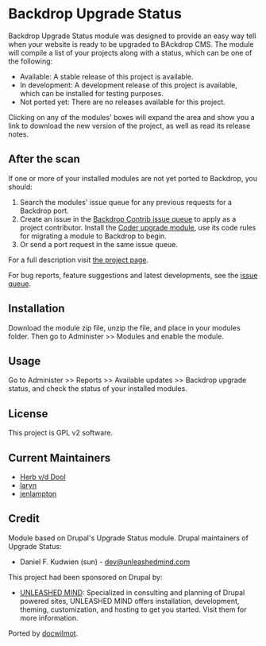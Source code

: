 Backdrop Upgrade Status
=======================

Backdrop Upgrade Status module was designed to provide an easy way tell when
your website is ready to be upgraded to BAckdrop CMS. The module will compile a
list of your projects along with a status, which can be one of the following:

* Available: A stable release of this project is available.
* In development: A development release of this project is available, which can
be installed for testing purposes.
* Not ported yet: There are no releases available for this project.

Clicking on any of the modules' boxes will expand the area and show you a link
to download the new version of the project, as well as read its release notes.

After the scan
--------------

If one or more of your installed modules are not yet ported to Backdrop, you
should:

1. Search the modules' issue queue for any previous requests for a Backdrop
port.
2. Create an issue in the [Backdrop Contrib issue queue](https://github.com/backdrop-ops/contrib/issues)
to apply as a project contributor. Install the [Coder upgrade module](https://github.com/backdrop-contrib/coder_upgrade),
use its code rules for migrating a module to Backdrop to begin.
3. Or send a port request in the same issue queue.

For a full description visit [the project page](https://www.drupal.org/project/backdrop_upgrade_status).

For bug reports, feature suggestions and latest developments, see the
[issue queue](https://www.drupal.org/project/issues/backdrop_upgrade_status).

Installation
------------

Download the module zip file, unzip the file, and place in your modules folder.
Then go to Administer >> Modules and enable the module.

Usage
-----

Go to Administer >> Reports >> Available updates >> Backdrop upgrade status,
and check the status of your installed modules.

License
-------

This project is GPL v2 software.

Current Maintainers
-------------------

* [Herb v/d Dool](https://www.drupal.org/u/nubeli)
* [laryn](https://www.drupal.org/u/laryn)
* [jenlampton](https://www.drupal.org/u/jenlampton)

Credit
------

Module based on Drupal's Upgrade Status module.
Drupal maintainers of Upgrade Status:

* Daniel F. Kudwien (sun) - dev@unleashedmind.com

This project had been sponsored on Drupal by:

* [UNLEASHED MIND](http://www.unleashedmind.com): Specialized in consulting and
planning of Drupal powered sites, UNLEASHED MIND offers installation, development, theming, customization, and hosting to get you started. Visit them for more information.

Ported by [docwilmot](https://github.com/docwilmot).
